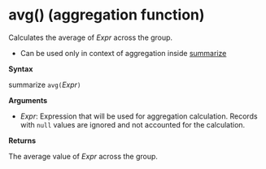 # avg() (aggregation function)

Calculates the average of *Expr* across the group. 

* Can be used only in context of aggregation inside [summarize](summarizeoperator.md)

**Syntax**

summarize `avg(`*Expr*`)`

**Arguments**

* *Expr*: Expression that will be used for aggregation calculation. Records with `null` values are ignored and not accounted for the calculation.

**Returns**

The average value of *Expr* across the group.
 

